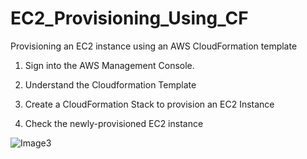 # EC2_Provisioning_Using_CF
Provisioning an EC2 instance using an AWS CloudFormation template

1. Sign into the AWS Management Console.

2. Understand the Cloudformation Template

3. Create a CloudFormation Stack to provision an EC2 Instance

4. Check the newly-provisioned EC2 instance
   
![Image3](https://github.com/jcabralmdevops/EC2_Provisioning_Using_CF/assets/109381604/174ca9dd-2409-4b97-818e-4bd9520080ce)
